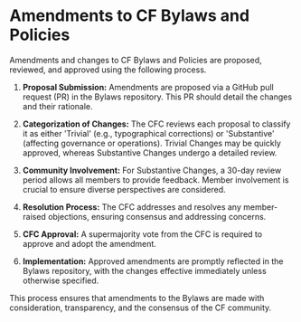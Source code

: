 # Amendments to CF Bylaws and Policies

Amendments and changes to CF Bylaws and Policies are proposed, reviewed, and approved using the following process.

1. **Proposal Submission:** Amendments are proposed via a GitHub pull request (PR) in the Bylaws repository. This PR should detail the changes and their rationale.

2. **Categorization of Changes:** The CFC reviews each proposal to classify it as either 'Trivial' (e.g., typographical corrections) or 'Substantive' (affecting governance or operations). Trivial Changes may be quickly approved, whereas Substantive Changes undergo a detailed review.

3. **Community Involvement:** For Substantive Changes, a 30-day review period allows all members to provide feedback. Member involvement is crucial to ensure diverse perspectives are considered.

4. **Resolution Process:** The CFC addresses and resolves any member-raised objections, ensuring consensus and addressing concerns.

5. **CFC Approval:** A supermajority vote from the CFC is required to approve and adopt the amendment.

6. **Implementation:** Approved amendments are promptly reflected in the Bylaws repository, with the changes effective immediately unless otherwise specified.

This process ensures that amendments to the Bylaws are made with consideration, transparency, and the consensus of the CF community.
